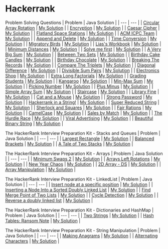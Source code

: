 # Hackerrank


Problem Solving Questions
| Problem | Java Solution |
| --- | --- |
| [Circular Array Rotation](https://www.hackerrank.com/challenges/circular-array-rotation/problem) | [My Solution](https://github.com/aulonvishesella/Hackerrank/blob/master/Solution%20file/Circular%20Rotated%20Arrays/Solution.java) |
| [Encryption](https://www.hackerrank.com/challenges/encryption/problem) | [My Solution](https://github.com/aulonvishesella/Hackerrank/blob/master/Solution%20file/Encryption/Solution.java) |
| [Caesar Cipher](https://www.hackerrank.com/challenges/caesar-cipher-1/problem) | [My Solution](https://github.com/aulonvishesella/Hackerrank/blob/master/Solution%20file/Caesar%20Cipher/Solution.java) |
| [Flatland Space Stations](https://www.hackerrank.com/challenges/flatland-space-stations/problem#:~:text=Flatland%20is%20a%20country%20with,connect%20with%20the%20last%20city.) | [My Solution](https://github.com/aulonvishesella/Hackerrank/blob/master/Solution%20file/Flatland%20Space%20Stations/Solution.java) |
| [ACM ICPC Team](https://www.hackerrank.com/challenges/acm-icpc-team/problem) | [My Solution](https://github.com/aulonvishesella/Hackerrank/blob/master/Solution%20file/ACM%20ICPC%20Team/Solution.java) |
| [Append and Delete](https://www.hackerrank.com/challenges/append-and-delete/problem) | [My Solution](https://github.com/aulonvishesella/Hackerrank/blob/master/Solution%20file/Append%20and%20Delete/Solution.java) |
| [Time Conversion](https://www.hackerrank.com/challenges/staircase/problem) | [My Solution](https://github.com/aulonvishesella/Hackerrank/blob/master/Solution%20file/Time%20Conversion/Solution.java) |
| [Migratory Birds](https://www.hackerrank.com/challenges/migratory-birds/problem) | [My Solution](https://github.com/aulonvishesella/Hackerrank/blob/master/Solution%20file/Migratory%20Birds/Solution.java) |
| [Lias's Workbook](https://www.hackerrank.com/challenges/lisa-workbook/problem#:~:text=Lisa%20just%20got%20a%20new,page%20number%20where%20it's%20located.) | [My Solution](https://github.com/aulonvishesella/Hackerrank/blob/master/Solution%20file/Solve%20Me%20First/Solution.java) |
| [Minimum Distances](https://www.hackerrank.com/challenges/minimum-distances/problem) | [My Solution](https://github.com/aulonvishesella/Hackerrank/blob/master/Solution%20file/Minimum%20Distances/Solution.java) |
| [Solve me first](https://www.hackerrank.com/challenges/solve-me-first/problem) | [My Solution](https://github.com/aulonvishesella/Hackerrank/blob/master/Solution%20file/Solve%20Me%20First/Solution.java) |
| [A Very Big Sum](https://www.hackerrank.com/challenges/a-very-big-sum/problem) | [My Solution](https://github.com/aulonvishesella/Hackerrank/blob/master/Solution%20file/A%20Very%20Big%20Sum/Solution.java) |
| [Between Two Sets](https://www.hackerrank.com/challenges/between-two-sets/problem) | [My Solution](https://github.com/aulonvishesella/Hackerrank/blob/master/Solution%20file/Between%20Two%20Sets/Solution.java) |
| [Birthday Cake Candles](https://www.hackerrank.com/challenges/birthday-cake-candles/problem) | [My Solution](https://github.com/aulonvishesella/Hackerrank/blob/master/Solution%20file/Birthday%20Cake/Solution.java) |
| [Birthday Chocolate](https://www.hackerrank.com/challenges/the-birthday-bar/problem) | [My Solution](https://github.com/aulonvishesella/Hackerrank/blob/master/Solution%20file/Birthday%20Chocolate/Solution.java) |
| [Breaking The Records](https://www.hackerrank.com/challenges/breaking-best-and-worst-records/problem) | [My Solution](https://github.com/aulonvishesella/Hackerrank/blob/master/Solution%20file/Breaking%20the%20Records/Solution.java) |
| [Compare The Triplets](https://www.hackerrank.com/challenges/compare-the-triplets/problem) | [My Solution](https://github.com/aulonvishesella/Hackerrank/blob/master/Solution%20file/Compare%20The%20Triplets/Solution.java) |
| [Diagonal Difference](https://www.hackerrank.com/challenges/diagonal-difference/problem) | [My Solution](https://github.com/aulonvishesella/Hackerrank/blob/master/Solution%20file/Diagonal%20Difference/Solution.java) |
| [Divisible Sum Pairs](https://www.hackerrank.com/challenges/divisible-sum-pairs/problem) | [My Solution](https://github.com/aulonvishesella/Hackerrank/blob/master/Solution%20file/Divisible%20Sum%20Pair/Solution.java) |
| [Electronics Shop](https://www.hackerrank.com/challenges/electronics-shop/problem) | [My Solution](https://github.com/aulonvishesella/Hackerrank/blob/master/Solution%20file/Electronic%20Shop/Solution.java) |
| [Extra Long Factorials](https://www.hackerrank.com/challenges/extra-long-factorials/problem) | [My Solution](https://github.com/aulonvishesella/Hackerrank/blob/master/Solution%20file/Extra%20Long%20Factorials/Solution.java) |
| [Grading Students](https://www.hackerrank.com/challenges/grading/problem) | [My Solution](https://github.com/aulonvishesella/Hackerrank/blob/master/Solution%20file/Grading%20Students/Result.java) |
| [Kangaroo](https://www.hackerrank.com/challenges/kangaroo/problem) | [My Solution](https://github.com/aulonvishesella/Hackerrank/blob/master/Solution%20file/Kangaroo/Solution.java) |
| [Min-Max Sum](https://www.hackerrank.com/challenges/mini-max-sum/problem) | [My Solution](https://github.com/aulonvishesella/Hackerrank/blob/master/Solution%20file/Min-Max%20Sum/Solution.java) |
| [Picking Number](https://www.hackerrank.com/challenges/picking-numbers/problem#:~:text=Given%20an%20array%20of%20integers,subarrays%20meeting%20the%20criterion%3A%20and%20.) | [My Solution](https://github.com/aulonvishesella/Hackerrank/blob/master/Solution%20file/Picking%20Numbers/Result.java) |
| [Plus Minus](https://www.hackerrank.com/challenges/plus-minus/problem) | [My Solution](https://github.com/aulonvishesella/Hackerrank/blob/master/Solution%20file/Plus%20Minus/Solution.java) |
| [Simple Array Sum](https://www.hackerrank.com/challenges/simple-array-sum/problem) | [My Solution](https://github.com/aulonvishesella/Hackerrank/blob/master/Solution%20file/Simple%20Array%20Sum/Solution.java) |
| [Staircase](https://www.hackerrank.com/challenges/staircase/problem) | [My Solution](https://github.com/aulonvishesella/Hackerrank/blob/master/Solution%20file/Staircase/Solution.java) |
| [Library Fine](https://www.hackerrank.com/challenges/library-fine/problem) | [My Solution](https://github.com/aulonvishesella/Hackerrank/blob/master/Solution%20file/Library%20Fine/Solution.java) |
| [Cat and a Mouse](https://www.hackerrank.com/challenges/cats-and-a-mouse/problem) | [My Solution](https://github.com/aulonvishesella/Hackerrank/blob/master/Solution%20file/Cat%20And%20Mouse/Solution.java) |
| [Strong Password](https://www.hackerrank.com/challenges/strong-password/problem) | [My Solution](https://github.com/aulonvishesella/Hackerrank/blob/master/Solution%20file/Strong%20Password/Solution.java) |
| [Hackerrank in a String!](https://www.hackerrank.com/challenges/hackerrank-in-a-string/problem) | [My Solution](https://github.com/aulonvishesella/Hackerrank/blob/master/Solution%20file/Hackerrank%20in%20a%20String/Solution.java) |
| [Super Reduced String](https://www.hackerrank.com/challenges/reduced-string/problem) | [My Solution](https://github.com/aulonvishesella/Hackerrank/blob/master/Solution%20file/Super%20Reduced%20String/Solution.java) |
| [Sherlock and Squares](https://www.hackerrank.com/challenges/sherlock-and-squares/problem) | [My Solution](https://github.com/aulonvishesella/Hackerrank/blob/master/Solution%20file/Sherlock%20and%20Squares/Solution.java) |
| [Fair Rations](https://www.hackerrank.com/challenges/fair-rations/problem) | [My Solution](https://github.com/aulonvishesella/Hackerrank/blob/master/Solution%20file/Fair%20Rations/Solution.java) |
| [CamelCase](https://www.hackerrank.com/challenges/camelcase/problem) | [My Solution](https://github.com/aulonvishesella/Hackerrank/blob/master/Solution%20file/Fair%20Rations/Solution.java) |
| [Sales by Match](https://www.hackerrank.com/challenges/sock-merchant/problem) | [My Solution](https://github.com/aulonvishesella/Hackerrank/blob/master/Solution%20file/Fair%20Rations/Solution.java) |
| [The Hurdle Race](https://www.hackerrank.com/challenges/the-hurdle-race/problem) | [My Solution](https://github.com/aulonvishesella/Hackerrank/blob/master/Solution%20file/Hurdle%20Race/Solution.java) |
| [Viral Advertising](https://www.hackerrank.com/challenges/strange-advertising/problem) | [My Solution](https://github.com/aulonvishesella/Hackerrank/blob/master/Solution%20file/Strange%20Advertisment/Solution.java) |
| [Beautiful Binary String](https://www.hackerrank.com/challenges/beautiful-binary-string/problem) | [My Solution](https://github.com/aulonvishesella/Hackerrank/blob/master/Solution%20file/Strange%20Advertisment/Solution.java) |

The HackerRank Interview Preparation Kit - Stacks and Queues
| Problem | Java Solution |
| --- | --- |
| [Largest Rectangle](https://www.hackerrank.com/challenges/largest-rectangle/problem?h_l=interview&playlist_slugs%5B%5D=interview-preparation-kit&playlist_slugs%5B%5D=stacks-queues) | [My Solution](https://github.com/aulonvishesella/Hackerrank/blob/master/Solution%20file/Largest%20Rectangle/Solution.java) |
| [Balanced Brackets](https://www.hackerrank.com/challenges/balanced-brackets/problem?h_l=interview&playlist_slugs%5B%5D=interview-preparation-kit&playlist_slugs%5B%5D=stacks-queues) | [My Solution](https://github.com/aulonvishesella/Hackerrank/blob/master/Solution%20file/Balanced%20Brackets/Solution.java) |
| [A Tale of Two Stacks](https://www.hackerrank.com/challenges/ctci-queue-using-two-stacks/problem?h_l=interview&playlist_slugs%5B%5D=interview-preparation-kit&playlist_slugs%5B%5D=stacks-queues) | [My Solution](https://github.com/aulonvishesella/Hackerrank/blob/master/Solution%20file/A%20Tale%20Of%20Two%20Stacks/Solution.java) |


The HackerRank Interview Preparation Kit - Arrays
| Problem | Java Solution |
| --- | --- |
| [Minimum Swaps 2](https://www.hackerrank.com/challenges/minimum-swaps-2/problem?h_l=interview&playlist_slugs%5B%5D=interview-preparation-kit&playlist_slugs%5B%5D=arrays) | [My Solution](https://github.com/aulonvishesella/Hackerrank/blob/master/Solution%20file/Minimum%20Swaps%202/Solution.java) |
| [Arrays Left Rotations](https://www.hackerrank.com/challenges/ctci-array-left-rotation/problem?h_l=interview&playlist_slugs%5B%5D=interview-preparation-kit&playlist_slugs%5B%5D=arrays) | [My Solution](https://github.com/aulonvishesella/Hackerrank/blob/master/Solution%20file/Rotate%20Left%20Array/Solution.java) |
| [New Year Chaos](https://www.hackerrank.com/challenges/new-year-chaos/problem?h_l=interview&playlist_slugs%5B%5D=interview-preparation-kit&playlist_slugs%5B%5D=arrays) | [My Solution](https://github.com/aulonvishesella/Hackerrank/tree/master/Solution%20file/New%20Year%20Chaos) |
| [2D Array - DS](https://www.hackerrank.com/challenges/2d-array/problem?h_l=interview&playlist_slugs%5B%5D=interview-preparation-kit&playlist_slugs%5B%5D=arrays) | [My Solution](https://github.com/aulonvishesella/Hackerrank/blob/master/Solution%20file/2d%20array/Solution.java) |
| [Array Manipulation](https://www.hackerrank.com/challenges/crush/problem?h_l=interview&playlist_slugs%5B%5D=interview-preparation-kit&playlist_slugs%5B%5D=arrays) | [My Solution](https://github.com/aulonvishesella/Hackerrank/blob/master/Solution%20file/Array%20Manipulation/Solution.java) |

The HackerRank Interview Preparation Kit - LinkedList
| Problem | Java Solution |
| --- | --- |
| [Insert node at a specific position](https://www.hackerrank.com/challenges/insert-a-node-at-a-specific-position-in-a-linked-list/problem?h_l=interview&playlist_slugs%5B%5D=interview-preparation-kit&playlist_slugs%5B%5D=linked-lists) | [My Solution](https://github.com/aulonvishesella/Hackerrank/blob/master/Solution%20file/Insert%20in%20pos%20single%20linked%20list/SingleLinkedListNode.java) |
| [Inserting a Node Into a Sorted Doubly Linked List](https://www.hackerrank.com/challenges/insert-a-node-into-a-sorted-doubly-linked-list/problem?h_l=interview&playlist_slugs%5B%5D%5B%5D=interview-preparation-kit&playlist_slugs%5B%5D%5B%5D=linked-lists) | [My Solution](https://github.com/aulonvishesella/Hackerrank/blob/master/Solution%20file/Insert%20in%20sorted%20double%20linked%20list/Double.java) |
| [Find Merge Point of Two Lists](https://www.hackerrank.com/challenges/find-the-merge-point-of-two-joined-linked-lists/problem?h_l=interview&playlist_slugs%5B%5D=interview-preparation-kit&playlist_slugs%5B%5D=linked-lists) | [My Solution](https://github.com/aulonvishesella/Hackerrank/blob/master/Solution%20file/Merge%20Of%20Two%20Linked%20List/Solution.java) |
| [Cycle Detection](https://www.hackerrank.com/challenges/ctci-linked-list-cycle/problem?h_l=interview&playlist_slugs%5B%5D=interview-preparation-kit&playlist_slugs%5B%5D=linked-lists) | [My Solution](https://github.com/aulonvishesella/Hackerrank/blob/master/Solution%20file/Cycle%20Detection/Solution.java) |
| [Reverse a doubly linked list](https://www.hackerrank.com/challenges/reverse-a-doubly-linked-list/problem?h_l=interview&playlist_slugs%5B%5D=interview-preparation-kit&playlist_slugs%5B%5D=linked-lists) | [My Solution](https://github.com/aulonvishesella/Hackerrank/blob/master/Solution%20file/Reverse%20double%20linked%20list/doublyLinkedList.java) |

The HackerRank Interview Preparation Kit - Dictionaries and HashMap
| Problem | Java Solution |
| --- | --- |
| [Two Strings](https://www.hackerrank.com/challenges/two-strings/problem) | [My Solution](https://github.com/aulonvishesella/Hackerrank/blob/master/Solution%20file/Two%20Strings/Solution.java) |
| [Hash Tables: Ransom Note](https://www.hackerrank.com/challenges/ctci-ransom-note/problem?h_l=interview&playlist_slugs%5B%5D=interview-preparation-kit&playlist_slugs%5B%5D=dictionaries-hashmaps) | [My Solution](https://github.com/aulonvishesella/Hackerrank/blob/master/Solution%20file/Ransom%20Note/Solution.java) |


The HackerRank Interview Preparation Kit - String Manipulation
| Problem | Java Solution |
| --- | --- |
| [Making Anagrams](https://www.hackerrank.com/challenges/ctci-making-anagrams/problem?h_l=interview&playlist_slugs%5B%5D=interview-preparation-kit&playlist_slugs%5B%5D=strings) | [My Solution](https://github.com/aulonvishesella/Hackerrank/blob/master/Solution%20file/Making%20Anagrams/Solution.java) |
| [Alternating Characters](https://www.hackerrank.com/challenges/alternating-characters/problem?h_l=interview&playlist_slugs%5B%5D=interview-preparation-kit&playlist_slugs%5B%5D=strings) | [My Solution](https://github.com/aulonvishesella/Hackerrank/blob/master/Solution%20file/Alternating%20Characters/Solution.java) |




